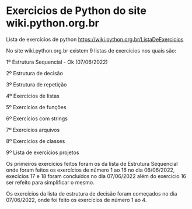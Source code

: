 # Exercicios de Python do site wiki.python.org.br

Lista de exercícios de python https://wiki.python.org.br/ListaDeExercicios

No site wiki.python.org.br existem 9 listas de exercícios nos quais são: 

1º Estrutura Sequencial - Ok (07/06/2022)

2º Estrutura de decisão

3º Estrutura de repetição 

4º Exercícios de listas

5º Exercícios de funções

6º Exercícios com strings

7º Exercícios arquivos

8º Exercícios de classes

9º Lista de exercícios projetos

Os primeiros exercícios feitos foram os da lista de Estrutura Sequencial onde foram feitos os exercícios de número 1 ao 16 no dia 06/06/2022, execícios 17 e 18 foram concluídos no dia 07/06/2022 além do exercício 16 ser refeito para simplificar o mesmo.

Os exercícios da lista de estrutura de decisão foram começados no dia 07/06/2022, onde foi feito os exercícios de número 1 ao 4.
